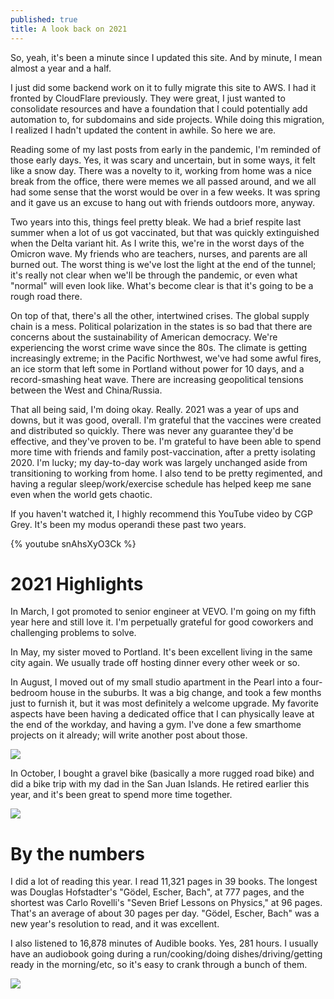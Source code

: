 ```yaml
---
published: true
title: A look back on 2021
---
```

So, yeah, it's been a minute since I updated this site. And by minute, I mean almost a year and a half.

I just did some backend work on it to fully migrate this site to AWS. I had it fronted by CloudFlare previously. They were great, I just wanted to consolidate resources and have a foundation that I could potentially add automation to, for subdomains and side projects. While doing this migration, I realized I hadn't updated the content in awhile. So here we are.

Reading some of my last posts from early in the pandemic, I'm reminded of those early days. Yes, it was scary and uncertain, but in some ways, it felt like a snow day. There was a novelty to it, working from home was a nice break from the office, there were memes we all passed around, and we all had some sense that the worst would be over in a few weeks. It was spring and it gave us an excuse to hang out with friends outdoors more, anyway. 

Two years into this, things feel pretty bleak. We had a brief respite last summer when a lot of us got vaccinated, but that was quickly extinguished when the Delta variant hit. As I write this, we're in the worst days of the Omicron wave. My friends who are teachers, nurses, and parents are all burned out. The worst thing is we've lost the light at the end of the tunnel; it's really not clear when we'll be through the pandemic, or even what "normal" will even look like. What's become clear is that it's going to be a rough road there.

On top of that, there's all the other, intertwined crises. The global supply chain is a mess. Political polarization in the states is so bad that there are concerns about the sustainability of American democracy. We're experiencing the worst crime wave since the 80s. The climate is getting increasingly extreme; in the Pacific Northwest, we've had some awful fires, an ice storm that left some in Portland without power for 10 days, and a record-smashing heat wave. There are increasing geopolitical tensions between the West and China/Russia.

That all being said, I'm doing okay. Really. 2021 was a year of ups and downs, but it was good, overall. I'm grateful that the vaccines were created and distributed so quickly. There was never any guarantee they'd be effective, and they've proven to be. I'm grateful to have been able to spend more time with friends and family post-vaccination, after a pretty isolating 2020. I'm lucky; my day-to-day work was largely unchanged aside from transitioning to working from home. I also tend to be pretty regimented, and having a regular sleep/work/exercise schedule has helped keep me sane even when the world gets chaotic.

If you haven't watched it, I highly recommend this YouTube video by CGP Grey. It's been my modus operandi these past two years.

{% youtube snAhsXyO3Ck %}

# 2021 Highlights

In March, I got promoted to senior engineer at VEVO. I'm going on my fifth year here and still love it. I'm perpetually grateful for good coworkers and challenging problems to solve.

In May, my sister moved to Portland. It's been excellent living in the same city again. We usually trade off hosting dinner every other week or so.

In August, I moved out of my small studio apartment in the Pearl into a four-bedroom house in the suburbs. It was a big change, and took a few months just to furnish it, but it was most definitely a welcome upgrade. My favorite aspects have been having a dedicated office that I can physically leave at the end of the workday, and having a gym. I've done a few smarthome projects on it already; will write another post about those.

![]({{site.cdn_path}}/2022/01/18/house.jpeg)

In October, I bought a gravel bike (basically a more rugged road bike) and did a bike trip with my dad in the San Juan Islands. He retired earlier this year, and it's been great to spend more time together.

![]({{site.cdn_path}}/2022/01/18/san_juans.jpeg)

# By the numbers

I did a lot of reading this year. I read 11,321 pages in 39 books. The longest was Douglas Hofstadter's "Gödel, Escher, Bach", at 777 pages, and the shortest was Carlo Rovelli's "Seven Brief Lessons on Physics," at 96 pages. That's an average of about 30 pages per day. "Gödel, Escher, Bach" was a new year's resolution to read, and it was excellent. 

I also listened to 16,878 minutes of Audible books. Yes, 281 hours. I usually have an audiobook going during a run/cooking/doing dishes/driving/getting ready in the morning/etc, so it's easy to crank through a bunch of them.

![]({{site.cdn_path}}/2022/01/18/audible_stats.png)
